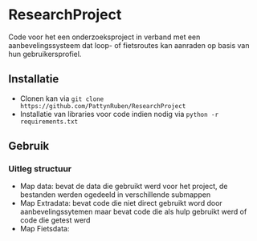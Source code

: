 # ResearchProject

Code voor het een onderzoeksproject in verband met een aanbevelingssysteem dat loop- of fietsroutes kan aanraden op basis van hun gebruikersprofiel.

## Installatie

- Clonen kan via  ``` git clone https://github.com/PattynRuben/ResearchProject ```
- Installatie van libraries voor code indien nodig via ``` python -r requirements.txt ```

## Gebruik

### Uitleg structuur

- Map data: bevat de data die gebruikt werd voor het project, de bestanden werden ogedeeld in verschillende submappen
- Map Extradata: bevat code die niet direct gebruikt word door aanbevelingssytemen maar bevat code die als hulp gebruikt werd of code die getest werd
- Map Fietsdata: 